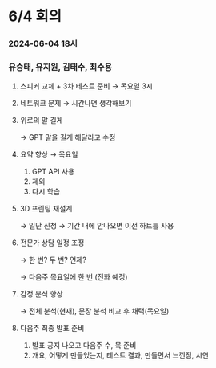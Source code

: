 # 6/4 회의
### 2024-06-04 18시
### 유승태, 유지원, 김태수, 최수용

1. 스피커 교체 + 3차 테스트 준비
→ 목요일 3시
2. 네트워크 문제
→ 시간나면 생각해보기
3. 위로의 말 길게
    
    → GPT 말을 길게 해달라고 수정
    
4. 요약 향상 → 목요일
    1. GPT API 사용
    2. 제외
    3. 다시 학습
5. 3D 프린팅 재설계
    
    → 일단 신청 → 기간 내에 안나오면 이전 하트틀 사용
    
6. 전문가 상담 일정 조정
    
    → 한 번? 두 번? 언제?
    
    → 다음주 목요일에 한 번 (전화 예정)
    
7. 감정 분석 향상
    
    → 전체 분석(현재), 문장 분석 비교 후 채택(목요일)
    
8. 다음주 최종 발표 준비
    1. 발표 공지 나오고 다음주 수, 목 준비
    2. 개요, 어떻게 만들었는지, 테스트 결과, 만들면서 느낀점, 시연
